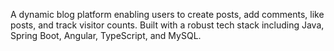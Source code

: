 A dynamic blog platform enabling users to create posts, add comments, like posts, and track visitor counts. Built with a robust tech stack including Java, Spring Boot, Angular, TypeScript, and MySQL.
